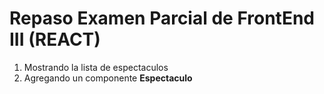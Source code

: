 # Repaso Examen Parcial de FrontEnd III (REACT)


1. Mostrando la lista de espectaculos
2. Agregando un componente **Espectaculo**


